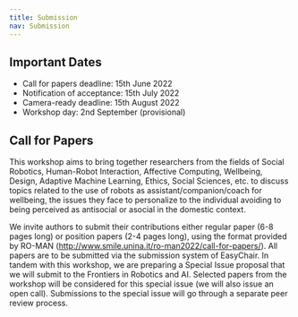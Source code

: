 ```yaml
---
title: Submission
nav: Submission
---
```


## Important Dates
- Call for papers deadline: 15th June 2022 
- Notification of acceptance: 15th July 2022
- Camera-ready deadline: 15th August 2022
- Workshop day: 2nd September (provisional)

## Call for Papers 
This workshop aims to bring together researchers from the fields of Social Robotics, Human-Robot Interaction, Affective Computing, Wellbeing, Design, Adaptive Machine Learning, Ethics, Social Sciences, etc. to discuss topics related to the use of robots as assistant/companion/coach for wellbeing, the issues they face to personalize to the individual avoiding to being perceived as antisocial or asocial in the domestic context. 

We invite authors to submit their contributions either regular paper (6-8 pages long) or position papers (2-4 pages long), using the format provided by RO-MAN (http://www.smile.unina.it/ro-man2022/call-for-papers/). All papers are to be submitted via the submission system of EasyChair. 
In tandem with this workshop, we are preparing a Special Issue proposal that we will submit to the  Frontiers in Robotics and AI. Selected papers from the workshop will be considered for this special issue (we will also issue an open call). Submissions to the special issue will go through a separate peer review process.
